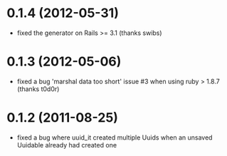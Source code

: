 # 0.1.4 (2012-05-31)
* fixed the generator on Rails >= 3.1 (thanks swibs)

# 0.1.3 (2012-05-06)
* fixed a bug 'marshal data too short' issue #3 when using ruby > 1.8.7 (thanks t0d0r)

# 0.1.2 (2011-08-25)
* fixed a bug where uuid_it created multiple Uuids when an unsaved Uuidable already had created one
